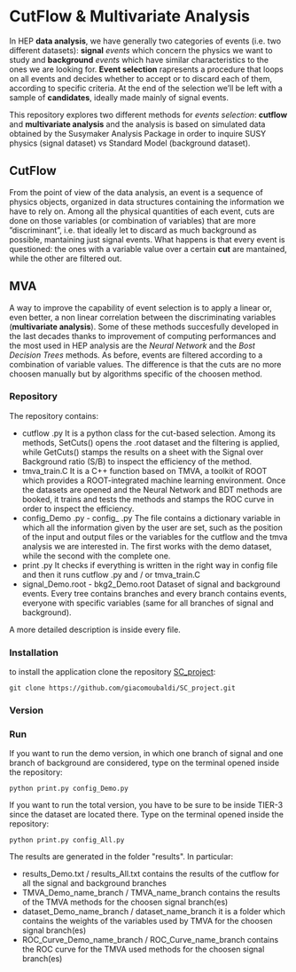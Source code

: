 # CutFlow & Multivariate Analysis

In HEP **data analysis**, we have generally two categories of events (i.e. two different datasets): **signal** *events* which concern the physics we want to study and **background** *events* which have similar characteristics to the ones we are looking for.
**Event selection** rapresents a procedure that loops on all events and decides whether to accept or to discard each of them, according to specific criteria. At the end of the selection we’ll be left with a sample of **candidates**, ideally made mainly of signal events.

This repository explores two different methods for *events selection*: **cutflow** and **multivariate analysis** and the analysis is based on simulated data obtained by the Susymaker Analysis Package in order to inquire SUSY physics (signal dataset) vs Standard Model (background dataset).


## CutFlow
From the point of view of the data analysis, an event is a sequence of physics objects, organized in data structures containing the information we have to rely on.
Among all the physical quantities of each event, cuts are done on those variables (or combination of variables) that are more ”discriminant”, i.e. that ideally let to discard as much background as possible, mantaining just signal events.
What happens is that every event is questioned: the ones with a variable value over a certain **cut** are mantained, while the other are filtered out.

## MVA
A way to improve the capability of event selection is to apply a linear or, even better, a non linear correlation between the discriminating variables (**multivariate analysis**). Some of these methods succesfully developed in the last decades thanks to improvement of computing performances and the most used in HEP analysis are the *Neural Network* and the *Bost Decision Trees* methods. As before, events are filtered according to a combination of variable values. The difference is that the cuts are no more choosen manually but by algorithms specific of the choosen method.


### Repository
The repository contains:
- cutflow .py
It is a  python class for the cut-based selection. Among its methods, SetCuts() opens the .root dataset and the filtering is applied, while GetCuts() stamps the results on a sheet with the Signal over Background ratio (S/B) to inspect the efficiency of the method. 
- tmva_train.C
It is a C++ function based on TMVA, a toolkit of ROOT which provides a ROOT-integrated machine learning
environment. Once the datasets are opened and the Neural Network and BDT methods are booked, it trains and tests the methods and stamps the ROC curve in order to inspect the efficiency. 
- config_Demo .py - config_ .py
The file contains a dictionary variable in which all the information given by the user are set, such as the position of the input and output files or the variables for the cutflow and the tmva analysis we are interested in.
The first works with the demo dataset, while the second with the complete one.
- print .py
It checks if everything is written in the right way in config file and then it runs cutflow .py and / or tmva_train.C
- signal_Demo.root - bkg2_Demo.root
Dataset of signal and background events. Every tree contains branches and every branch contains events, everyone with specific variables (same for all branches of signal and background).


A more detailed description is inside every file.

### Installation
to install the application clone the repository [SC_project](https://github.com/giacomoubaldi/SC_project.git):

```
git clone https://github.com/giacomoubaldi/SC_project.git
```

### Version

### Run
If you want to run the demo version, in which one branch of signal and one branch of background are considered, type on the terminal opened inside the repository:

```
python print.py config_Demo.py
```



If you want to run the total version, you have to be sure to be inside TIER-3 since the dataset are located there.
Type on the terminal opened inside the repository:

```
python print.py config_All.py
```
The results are generated in the folder "results". In particular:
- results_Demo.txt / results_All.txt
contains the results of the cutflow for all the signal and background branches
- TMVA_Demo_name_branch / TMVA_name_branch
contains the results of the TMVA methods for the choosen signal branch(es)
- dataset_Demo_name_branch / dataset_name_branch
it is a folder which contains the weights of the variables used by TMVA for the choosen signal branch(es)
- ROC_Curve_Demo_name_branch / ROC_Curve_name_branch
contains the ROC curve for the TMVA used methods for the choosen signal branch(es)
